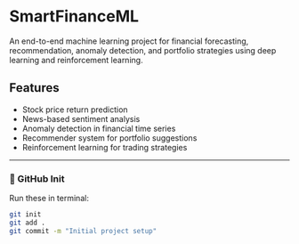 # SmartFinanceML

An end-to-end machine learning project for financial forecasting, recommendation, anomaly detection, and portfolio strategies using deep learning and reinforcement learning.

## Features
- Stock price return prediction
- News-based sentiment analysis
- Anomaly detection in financial time series
- Recommender system for portfolio suggestions
- Reinforcement learning for trading strategies

---

### 🏁 GitHub Init

Run these in terminal:

```bash
git init
git add .
git commit -m "Initial project setup"
